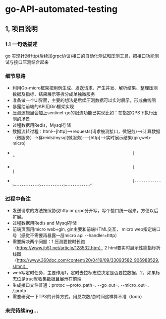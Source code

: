 # go-API-automated-testing

## 1, 项目说明
### 1.1 一句话描述

go 实现针对Http(后续加grpc协议)接口的自动化测试和压测工具，把接口功能测试与接口压测结合起来

### 细节思路
* 利用Go-micro框架把用例生成、发送请求、产生并发、解析结果、整理压测数据及指标、结果展示等拆分成单独微服务
* 准备做一个UI界面，主要的想法是后续压测数据可以实时展示，形成曲线图
* 暴露给前端的API用Gin框架实现
* 压测逻辑里会加上sentinel-go的限流功能已实现比如：在指定QPS下执行压测的场景
* 过程数据用Redis，Mysql存储
* 数据流转过程：html--[http]-->requests(请求被测接口，微服务)—>计算数据（微服务）->存reids/mysql(微服务)-—[http]-->实时展示结果(gin,web-micro)
*                                                           |                                               ^
*                                                           |                                               |
*                                                           |------------>----------->---------->-----------^

### 过程中备注
* 发送请求的方法按照协议http or grpc分开写，写个接口统一起来，方便以后扩展。
* 过程数据用Redis and  Mysql存储
* 前端页面用micro web+gin, gin主要和前端HTML交互， micro web指定端口号（感觉不需要再暴露一层micro api --handler=http）
* 需要解决两个问题：1 压测要按时长跑（https://www.jb51.net/article/128532.htm） 2 html要实时展示性能指标折线图 （http://www.360doc.com/content/20/0419/09/33093582_906988529.shtml）
* web写定时任务，主要作用1，定时去拉标志位决定是否要拉数据，2，如果标志位是true就收集数据且展示在前端
* 生成接口文件普通：protoc --proto_path=. --go_out=. --micro_out=. */*.proto
* 需要研究一下TPS的计算方式，用总次数/总时间这样算不准（todo）

### 未完待续ing...

